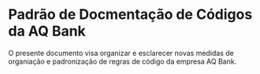 # Padrão de Docmentação de Códigos da AQ Bank
O presente documento visa organizar e esclarecer novas medidas de organiação e padronização de regras de código da empresa AQ Bank.